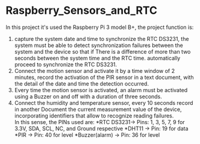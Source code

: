 # Raspberry_Sensors_and_RTC
In this project it's used the Raspberry Pi 3 model B+, the project function is: 
1. capture the system date and time to synchronize the RTC DS3231, the system must be able to detect synchronization failures between the system and the device so that if There is a difference of more than two seconds between the system time and the RTC time. automatically proceed to synchronize the RTC DS3231. 
2. Connect the motion sensor and activate it by a time window of 2 minutes, record the activation of the PIR sensor in a text document, with the detail of the date and time the detection occurred. 
3. Every time the motion sensor is activated, an alarm must be activated using a Buzzer on and off with a duration of three seconds. 
4. Connect the humidity and temperature sensor, every 10 seconds record in another Document the current measurement value of the device, incorporating identifiers that allow to recognize reading failures.  
In this sense, the PINs used are: 
*RTC DS3231-> Pins: 1, 3, 5, 7, 9 for 3.3V, SDA, SCL, NC, and Ground respective 
*DHT11 -> Pin: 19 for data 
*PIR -> Pin: 40 for level 
*Buzzer(alarm) -> Pin: 36 for level
